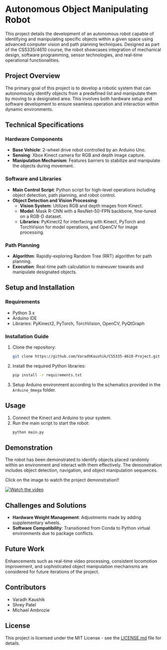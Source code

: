 # Autonomous Object Manipulating Robot

This project details the development of an autonomous robot capable of identifying and manipulating specific objects within a given space using advanced computer vision and path planning techniques. Designed as part of the CS5335/4610 course, the robot showcases integration of mechanical design, software programming, sensor technologies, and real-time operational functionalities.

## Project Overview

The primary goal of this project is to develop a robotic system that can autonomously identify objects from a predefined list and manipulate them by moving to a designated area. This involves both hardware setup and software development to ensure seamless operation and interaction within dynamic environments.

## Technical Specifications

### Hardware Components

- **Base Vehicle**: 2-wheel drive robot controlled by an Arduino Uno.
- **Sensing**: Xbox Kinect camera for RGB and depth image capture.
- **Manipulation Mechanism**: Features barriers to stabilize and manipulate the objects during movement.

### Software and Libraries

- **Main Control Script**: Python script for high-level operations including object detection, path planning, and robot control.
- **Object Detection and Vision Processing**:
  - **Vision System**: Utilizes RGB and depth images from Kinect.
  - **Model**: Mask R-CNN with a ResNet-50-FPN backbone, fine-tuned on a RGB-D dataset.
  - **Libraries**: PyKinect2 for interfacing with Kinect, PyTorch and TorchVision for model operations, and OpenCV for image processing.

### Path Planning

- **Algorithm**: Rapidly-exploring Random Tree (RRT) algorithm for path planning.
- **Execution**: Real-time path calculation to maneuver towards and manipulate designated objects.

## Setup and Installation

### Requirements

- Python 3.x
- Arduino IDE
- Libraries: PyKinect2, PyTorch, TorchVision, OpenCV, PyQtGraph

### Installation Guide

1. Clone the repository:
   ```bash
   git clone https://github.com/VaradhKaushik/CS5335-4610-Project.git
   ```
2. Install the required Python libraries:
   ```bash
   pip install -r requirements.txt
   ```
3. Setup Arduino environment according to the schematics provided in the `Arduino_Omega` folder.

## Usage

1. Connect the Kinect and Arduino to your system.
2. Run the main script to start the robot:
   ```bash
   python main.py
   ```

## Demonstration

The robot has been demonstrated to identify objects placed randomly within an environment and interact with them effectively. The demonstration includes object detection, navigation, and object manipulation sequences.

Click on the image to watch the project demonstration!!

[![Watch the video](https://img.youtube.com/vi/Y-eC66pAPso/maxresdefault.jpg)](https://youtu.be/Y-eC66pAPso)

## Challenges and Solutions

- **Hardware Weight Management**: Adjustments made by adding supplementary wheels.
- **Software Compatibility**: Transitioned from Conda to Python virtual environments due to package conflicts.

## Future Work

Enhancements such as real-time video processing, consistent locomotion improvement, and sophisticated object manipulation mechanisms are considered for future iterations of the project.

## Contributors

- Varadh Kaushik
- Shrey Patel
- Michael Ambrozie

## License

This project is licensed under the MIT License - see the [LICENSE.md](LICENSE.md) file for details.
